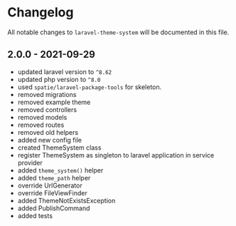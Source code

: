 # Changelog

All notable changes to `laravel-theme-system` will be documented in this file.

## 2.0.0 - 2021-09-29

- updated laravel version to ``^8.62``
- updated php version to ``^8.0``
- used ``spatie/laravel-package-tools`` for skeleton.
- removed migrations
- removed example theme
- removed controllers
- removed models
- removed routes
- removed old helpers
- added new config file
- created ThemeSystem class
- register ThemeSystem as singleton to laravel application in service provider
- added ``theme_system()`` helper
- added ``theme_path`` helper
- override UrlGenerator
- override FileViewFinder
- added ThemeNotExistsException
- added PublishCommand
- added tests
